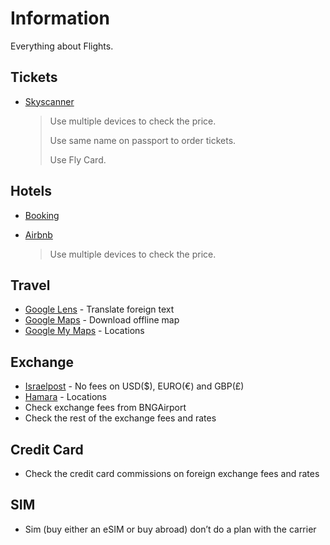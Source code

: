 # Information

Everything about Flights.

## Tickets

- [Skyscanner](https://www.skyscanner.co.il/)

  > Use multiple devices to check the price.
  >
  > Use same name on passport to order tickets.
  >
  > Use Fly Card.

## Hotels

- [Booking](https://www.booking.com/)
- [Airbnb](https://www.airbnb.com/)

  > Use multiple devices to check the price.

## Travel

- [Google Lens](https://play.google.com/store/apps/details?id=com.google.ar.lens) - Translate foreign text
- [Google Maps](https://play.google.com/store/apps/details?id=com.google.android.apps.maps) - Download offline map
- [Google My Maps](https://www.google.com/mymaps) - Locations

## Exchange

- [Israelpost](https://services.israelpost.co.il/postcurrency.nsf) - No fees on USD($), EURO(€) and GBP(£)
- [Hamara](https://www.hamara.co.il/currency-exchange-2/changes-index/) - Locations
- Check exchange fees from BNGAirport
- Check the rest of the exchange fees and rates

## Credit Card

- Check the credit card commissions on foreign exchange fees and rates

## SIM

- Sim (buy either an eSIM or buy abroad) don’t do a plan with the carrier
